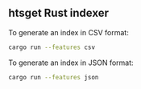 ## htsget Rust indexer

To generate an index in CSV format:

```sh
cargo run --features csv
``` 

To generate an index in JSON format:

```sh
cargo run --features json
``` 
